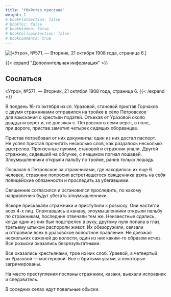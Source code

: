 ```yaml
---
title: "Убийство пристава"
weight: 1
# bookFlatSection: false
# bookToc: false
# bookHidden: false
# bookCollapseSection: false
# bookComments: true
---
```


![[«Утро», №571. — Вторник, 21 октября 1908 года, страница 6.]](/static/img/papers/u5.jpg)

{{< expand "Дополнительная информация" >}}
## Сослаться
«Утро», №571. — Вторник, 21 октября 1908 года, страница 6.
{{< /expand >}}

В полдень 16-го октября из сл. Уразовой, становой пристав Горчаков с двумя стражниками отправился на тройке в село Петровское для взыскания с крестьян податей. Отъехав от Уразовой около двадцати верст и, не доезжая с. Петровского семи верст, в поле, при дороге, пристав заметил четырех сидящих оборванцев.

Пристав потребовал от них документы: один из них достал паспорт. Не успел пристав прочитать несколько слов, как раздалось несколько выстрелов. Пронзенные пулями, становой и стражник упали. Другой стражник, сидевший на облучке, с ямщиком погнал лошадей. Злоумышленники открыли пальбу по тройке, ранив только лошадь.

Поскакав в Петровское за стражниками, где находилось их еще 6 человек, стражник попросил встретившегося священника взять на себя полицейские обязанности и проследить за убегавшими.

Священник согласился и остановился проследить, по какому направлению будут убегать злоумышленники.

Вскоре прискакали стражники и приступили к розыску. Они настигли всех 4-х лиц. Спрятавшись в канаву, злоумышленники открыли пальбу по стражникам, последние отвечали тем же. Неизвестные сдались, когда один из них был подстрелен в руку, другому пуля попала в глаз, третьему штыком распороли живот. Их обезоружили, связали и отправили всех в уразовское волостное правление. Не доезжая нескольких саженей до волости, один из них каким-то образом исчез. Все розыски оказались безрезультатными.

Все оказались крестьянами, трое из них слоб. Ураевой, а четвертый из Уразовой — мастеровой. Все с бритыми усами, а некоторые загримированы. 

На место преступления посланы стражники, казаки, выехали исправник и следователь.

В соседних селах идут повальные обыски.
